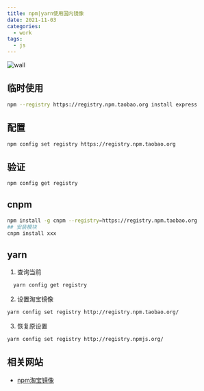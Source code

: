 ```yaml
---
title: npm|yarn使用国内镜像
date: 2021-11-03
categories:
  - work
tags:
  - js
---
```


![wall](https://gitee.com/snowyan/image/raw/master/2021/202111031754163.png)

<!-- more -->

## 临时使用

```bash
npm --registry https://registry.npm.taobao.org install express
```

## 配置

```bash
npm config set registry https://registry.npm.taobao.org
```

## 验证

```bash
npm config get registry
```

## cnpm

```bash
npm install -g cnpm --registry=https://registry.npm.taobao.org
## 安装模块
cnpm install xxx
```

## yarn

1. 查询当前

  ```bash
    yarn config get registry
  ```
2. 设置淘宝镜像

  ```bash
  yarn config set registry http://registry.npm.taobao.org/
  ```
3. 恢复原设置

  ```bash
  yarn config set registry http://registry.npmjs.org/
  ```

## 相关网站

- [npm淘宝镜像](https://npmmirror.com/)

